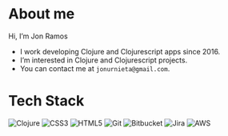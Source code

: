 # About me
Hi, I’m Jon Ramos
- I work developing Clojure and Clojurescript apps since 2016.
- I’m interested in Clojure and Clojurescript projects.
- You can contact me at `jonurnieta@gmail.com`. 

# Tech Stack
![Clojure](https://img.shields.io/badge/Clojure-%23Clojure.svg?style=for-the-badge&logo=Clojure&logoColor=Clojure) ![CSS3](https://img.shields.io/badge/css3-%231572B6.svg?style=for-the-badge&logo=css3&logoColor=white) ![HTML5](https://img.shields.io/badge/html5-%23E34F26.svg?style=for-the-badge&logo=html5&logoColor=white) ![Git](https://img.shields.io/badge/git-%23F05033.svg?style=for-the-badge&logo=git&logoColor=white) ![Bitbucket](https://img.shields.io/badge/bitbucket-%230047B3.svg?style=for-the-badge&logo=bitbucket&logoColor=white) ![Jira](https://img.shields.io/badge/jira-%230A0FFF.svg?style=for-the-badge&logo=jira&logoColor=white) ![AWS](https://img.shields.io/badge/AWS-%23FF9900.svg?style=for-the-badge&logo=amazon-aws&logoColor=white)





<!---
jramosg/jramosg is a ✨ special ✨ repository because its `README.md` (this file) appears on your GitHub profile.
You can click the Preview link to take a look at your changes.
--->
